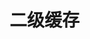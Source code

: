 



# 二级缓存  
<!-- 

https://blog.csdn.net/Trunks2009/article/details/123982910
https://blog.csdn.net/Trunks2009/article/details/123786175
-->


